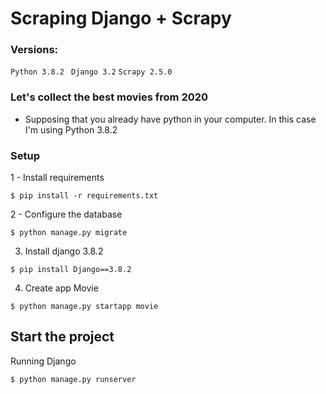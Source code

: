 # Scraping Django + Scrapy
### Versions:
`Python 3.8.2 `
`Django 3.2`
`Scrapy 2.5.0`

### Let's collect the best movies from 2020
* Supposing that you already have python in your computer. 
  In this case I'm using Python 3.8.2

### Setup
1 - Install requirements
````
$ pip install -r requirements.txt
````
2 - Configure the database
````
$ python manage.py migrate
````

3. Install django 3.8.2
```
$ pip install Django==3.8.2
```

4. Create app Movie
```
$ python manage.py startapp movie
```

## Start the project
Running Django
````
$ python manage.py runserver
````
